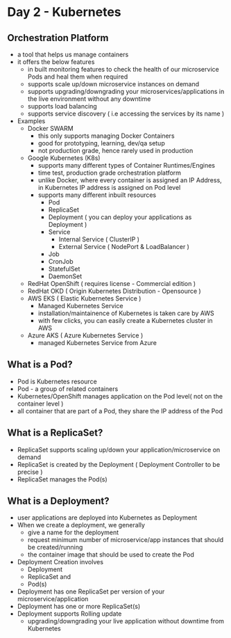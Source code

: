 # Day 2 - Kubernetes

## Orchestration Platform
- a tool that helps us manage containers
- it offers the below features
    - in built monitoring features to check the health of our microservice Pods and heal them when required
    - supports scale up/down microservice instances on demand
    - supports upgrading/downgrading your microservices/applications in the live environment without any downtime
    - supports load balancing
    - supports service discovery ( i.e accessing the services by its name )
- Examples
   - Docker SWARM
       - this only supports managing Docker Containers
       - good for prototyping, learning, dev/qa setup
       - not production grade, hence rarely used in production
   - Google Kubernetes (K8s)
       - supports many different types of Container Runtimes/Engines
       - time test, production grade orchestration platform
       - unlike Docker, where every container is assigned an IP Address, in Kubernetes IP address is assigned on Pod level
       - supports many different inbuilt resources
            - Pod
            - ReplicaSet
            - Deployment ( you can deploy your applications as Deployment )
            - Service
                - Internal Service ( ClusterIP )
                - External Service ( NodePort & LoadBalancer )
            - Job
            - CronJob
            - StatefulSet
            - DaemonSet
    - RedHat OpenShift ( requires license - Commercial edition )
    - RedHat OKD ( Origin Kubernetes Distribution - Opensource )
    - AWS EKS ( Elastic Kubernetes Service )
        - Managed Kubernetes Service
        - installation/maintainence of Kubernetes is taken care by AWS
        - with few clicks, you can easily create a Kubernetes cluster in AWS
    - Azure AKS ( Azure Kubernetes Service )
        - managed Kubernetes Service from Azure
     
## What is a Pod?
- Pod is Kubernetes resource
- Pod - a group of related containers
- Kubernetes/OpenShift manages application on the Pod level( not on the container level )
- all container that are part of a Pod, they share the IP address of the Pod

## What is a ReplicaSet?
- ReplicaSet supports scaling up/down your application/microservice on demand
- ReplicaSet is created by the Deployment ( Deployment Controller to be precise )
- ReplicaSet manages the Pod(s)

## What is a Deployment?
- user applications are deployed into Kubernetes as Deployment
- When we create a deployment, we generally 
     - give a name for the deployment
     - request minimum number of microservice/app instances that should be created/running
     - the container image that should be used to create the Pod
- Deployment Creation involves
    - Deployment 
    - ReplicaSet and
    - Pod(s)
- Deployment has one ReplicaSet per version of your microservice/application
- Deployment has one or more ReplicaSet(s)
- Deployment supports Rolling update
   - upgrading/downgrading your live application without downtime from Kubernetes
    
 
